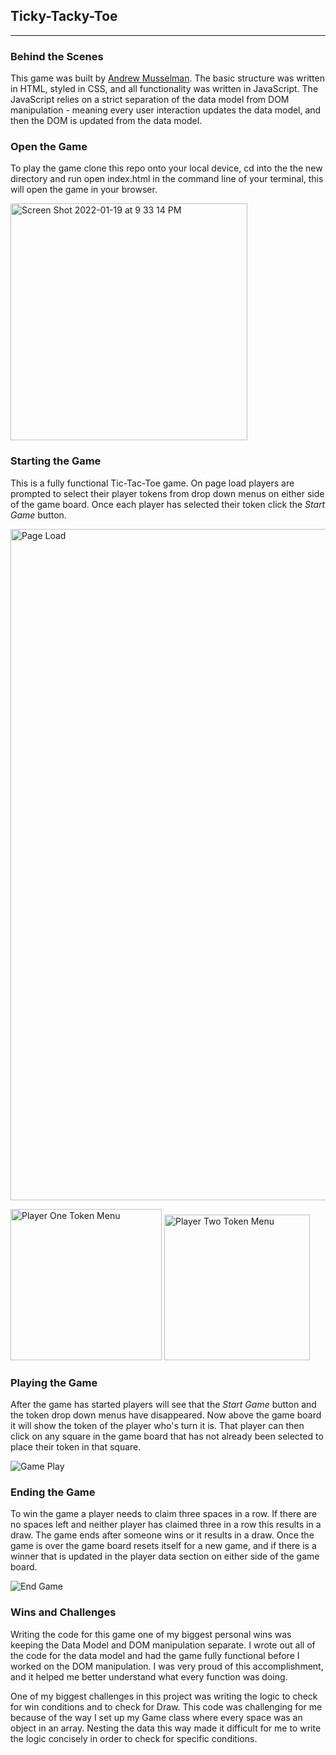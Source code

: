## Ticky-Tacky-Toe
---

### Behind the Scenes

This game was built by [Andrew Musselman](https://github.com/Andrew-Musselman). The basic structure was written in HTML, styled in CSS, and all functionality was written in JavaScript. The JavaScript relies on a strict separation of the data model from DOM manipulation - meaning every user interaction updates the data model, and then the DOM is updated from the data model.

### Open the Game

To play the game clone this repo onto your local device, cd into the the new directory and run open index.html in the command line of your terminal, this will open the game in your browser.

<img width="379" alt="Screen Shot 2022-01-19 at 9 33 14 PM" src="https://user-images.githubusercontent.com/92277979/150274060-2232467d-fdab-4573-90e8-021be7a61492.png">


### Starting the Game

This is a fully functional Tic-Tac-Toe game. On page load players are prompted to select their player tokens from drop down menus on either side of the game board. Once each player has selected their token click the *Start Game* button.

<img width="1074" alt="Page Load" src="https://user-images.githubusercontent.com/92277979/150051873-3bb6c17a-3ff8-47ae-a363-58bb0d7ea41f.png">

<img width="242" alt="Player One Token Menu" src="https://user-images.githubusercontent.com/92277979/150051576-f265f260-c21d-493f-a117-47f43afdf5b8.png">  <img width="233" alt="Player Two Token Menu" src="https://user-images.githubusercontent.com/92277979/150051581-5ada1660-0ee3-4bf0-98ac-cadad1febcd3.png">

### Playing the Game

After the game has started players will see that the *Start Game* button and the token drop down menus have disappeared. Now above the game board it will show the token of the player who's turn it is. That player can then click on any square in the game board that has not already been selected to place their token in that square.


![Game Play](https://user-images.githubusercontent.com/92277979/150052227-1a1e95c5-5993-4899-94a9-61aa142b99c0.gif)

### Ending the Game

To win the game a player needs to claim three spaces in a row. If there are no spaces left and neither player has claimed three in a row this results in a draw. The game ends after someone wins or it results in a draw. Once the game is over the game board resets itself for a new game, and if there is a winner that is updated in the player data section on either side of the game board.

![End Game](https://user-images.githubusercontent.com/92277979/150052565-29b9e194-b32f-4c31-8ac0-75e6dec444c7.gif)


### Wins and Challenges
Writing the code for this game one of my biggest personal wins was keeping the Data Model and DOM manipulation separate. I wrote out all of the code for the data model and had the game fully functional before I worked on the DOM manipulation. I was very proud of this accomplishment, and it helped me better understand what every function was doing.

One of my biggest challenges in this project was writing the logic to check for win conditions and to check for Draw. This code was challenging for me because of the way I set up my Game class where every space was an object in an array. Nesting the data this way made it difficult for me to write the logic concisely in order to check for specific conditions.
